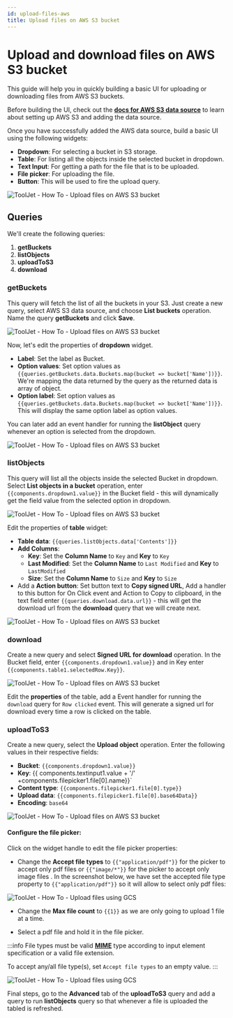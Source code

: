 ```yaml
---
id: upload-files-aws
title: Upload files on AWS S3 bucket
---
```


# Upload and download files on AWS S3 bucket

This guide will help you in quickly building a basic UI for uploading or downloading files from AWS S3 buckets.

Before building the UI, check out the **[docs for AWS S3 data source](/docs/data-sources/s3)** to learn about setting up AWS S3 and adding the data source. 

Once you have successfully added the AWS data source, build a basic UI using the following widgets:
- **Dropdown**: For selecting a bucket in S3 storage.
- **Table**: For listing all the objects inside the selected bucket in dropdown.
- **Text Input**: For getting a path for the file that is to be uploaded.
- **File picker**: For uploading the file.
- **Button**: This will be used to fire the upload query.

<div style={{textAlign: 'center'}}>

![ToolJet - How To - Upload files on AWS S3 bucket](/img/how-to/upload-files-aws/ui.png)

</div>

## Queries

We'll create the following queries:

1. **getBuckets**
2. **listObjects**
3. **uploadToS3**
4. **download**

### getBuckets

This query will fetch the list of all the buckets in your S3. Just create a new query, select AWS S3 data source, and choose **List buckets** operation. Name the query **getBuckets** and click **Save**.

<div style={{textAlign: 'center'}}>

![ToolJet - How To - Upload files on AWS S3 bucket](/img/how-to/upload-files-aws/getBuckets.png)

</div>

Now, let's edit the properties of **dropdown** widget.

- **Label**: Set the label as Bucket.
- **Option values**: Set option values as `{{queries.getBuckets.data.Buckets.map(bucket => bucket['Name'])}}`. We're mapping the data returned by the query as the returned data is array of object.
- **Option label**: Set option values as `{{queries.getBuckets.data.Buckets.map(bucket => bucket['Name'])}}`. This will display the same option label as option values.

You can later add an event handler for running the **listObject** query whenever an option is selected from the dropdown.

<div style={{textAlign: 'center'}}>

![ToolJet - How To - Upload files on AWS S3 bucket](/img/how-to/upload-files-aws/dropdown.png)

</div>

### listObjects

This query will list all the objects inside the selected Bucket in dropdown. Select **List objects in a bucket** operation, enter `{{components.dropdown1.value}}` in the Bucket field - this will dynamically get the field value from the selected option in dropdown.

<div style={{textAlign: 'center'}}>

![ToolJet - How To - Upload files on AWS S3 bucket](/img/how-to/upload-files-aws/listObjects.png)

</div>

Edit the properties of **table** widget:
- **Table data**: `{{queries.listObjects.data['Contents']}}`
- **Add Columns**:
  - **Key**: Set the **Column Name** to `Key` and **Key** to `Key`
  - **Last Modified**: Set the **Column Name** to `Last Modified` and **Key** to `LastModified`
  - **Size**: Set the **Column Name** to `Size` and **Key** to `Size`
- Add a **Action button**: Set button text to **Copy signed URL**, Add a handler to this button for On Click event and Action to Copy to clipboard, in the text field enter `{{queries.download.data.url}}` - this will get the download url from the **download** query that we will create next.

<div style={{textAlign: 'center'}}>

![ToolJet - How To - Upload files on AWS S3 bucket](/img/how-to/upload-files-aws/table.png)

</div>

### download

Create a new query and select **Signed URL for download** operation. In the Bucket field, enter `{{components.dropdown1.value}}` and in Key enter `{{components.table1.selectedRow.Key}}`.

<div style={{textAlign: 'center'}}>

![ToolJet - How To - Upload files on AWS S3 bucket](/img/how-to/upload-files-aws/download.png)

</div>

Edit the **properties** of the table, add a Event handler for running the `download` query for `Row clicked` event. This will generate a signed url for download every time a row is clicked on the table.

### uploadToS3

Create a new query, select the **Upload object** operation. Enter the following values in their respective fields:
- **Bucket**: `{{components.dropdown1.value}}`
- **Key**:  {{ components.textinput1.value + '/' +components.filepicker1.file[0].name}}`
- **Content type**: `{{components.filepicker1.file[0].type}}`
- **Upload data**: `{{components.filepicker1.file[0].base64Data}}`
- **Encoding**: `base64`

<div style={{textAlign: 'center'}}>

![ToolJet - How To - Upload files on AWS S3 bucket](/img/how-to/upload-files-aws/uploadToS3.png)

</div>

#### Configure the file picker:

Click on the widget handle to edit the file picker properties: 

- Change the **Accept file types** to `{{"application/pdf"}}` for the picker to accept only pdf files or `{{"image/*"}}` for the picker to accept only image files . In the screenshot below, we have set the accepted file type property to `{{"application/pdf"}}` so it will allow to select only pdf files:

<div style={{textAlign: 'center'}}>

![ToolJet - How To - Upload files using GCS](/img/how-to/upload-files-gcs/result-filepicker.png)

</div>

- Change the **Max file count** to `{{1}}` as we are only going to upload 1 file at a time.

- Select a pdf file and hold it in the file picker.

:::info
 File types must be valid **[MIME](https://developer.mozilla.org/en-US/docs/Web/HTTP/Basics_of_HTTP/MIME_types/Common_types)** type according to input element specification or a valid file extension.

 To accept any/all file type(s), set `Accept file types` to an empty value.
:::

<div style={{textAlign: 'center'}}>

![ToolJet - How To - Upload files using GCS](/img/how-to/upload-files-gcs/config-filepicker.png)

</div>

Final steps, go to the **Advanced** tab of the **uploadToS3** query and add a query to run **listObjects** query so that whenever a file is uploaded the tabled is refreshed.